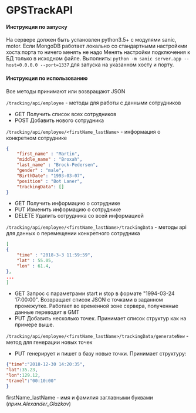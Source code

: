 # GPSTrackAPI




#### Инструкция по запуску

На сервере должен быть установлен python3.5+ c модулями sanic, motor. Если MongoDB работает локально со стандартными настройкми хоста:порта то ничего менять не надо
Менять настройки подключения к БД только в исходном файле.
Выполнить:
`python -m sanic server.app --host=0.0.0.0 --port=1337`
для запуска на указанном хосту и порту.


#### Инструкция по использованию

Все методы принимают или возвращают JSON

`/tracking/api/employee` - методы для работы с данными сотрудников

- GET   Получить список всех сотрудников
- POST  Добавить нового сотрудника

`/tracking/api/employee/<firstName_lastName>` - информация о конкретном сотруднике
``` json
{
    "first_name" : "Martin",
    "middle_name" : "Broxah",
    "last_name" : "Brock-Pedersen",
    "gender" : "male",
    "BirthDate": "1993-03-07",
    "position" : "Bot Laner",
    "trackingData": []
}
```


- GET 		Получить информацию о сотруднике
- PUT       Изменить информацию о сотруднике
- DELETE    Удалить сотрудника со всей информацией

`/tracking/api/employee/<firstName_lastName>/trackingData` - методы api для данных о перемещении конкретного сотрудника
``` json
[
{
    "time" : "2018-3-3 11:59:59",
    "lat" : 55.05,
    "lon" : 61.4,
}, 
...
]
```
- GET Запрос с параметрами start и stop в формате "1994-03-24 17:00:00". Возвращает список JSON с точками в заданном промежутке. Работает во временной зоне сервера, полученные данные переводит в GMT
- PUT Добавить несколько точек. Принимает список структур как на примере выше.

`/tracking/api/employee/<firstName_lastName>/trackingData/generateNew` - метод для генерации новых точек
- PUT генерирует и пишет в базу новые точки. Принимает структуру:

``` json 
{"time":"2018-12-30 14:20:35",
"lat":35.23,
"lon":129.12,
"travel":"00:10:00"
}
```



firstName_lastName - имя и фамилия заглавными буквами (_прим.Alexander_Glazkov_)